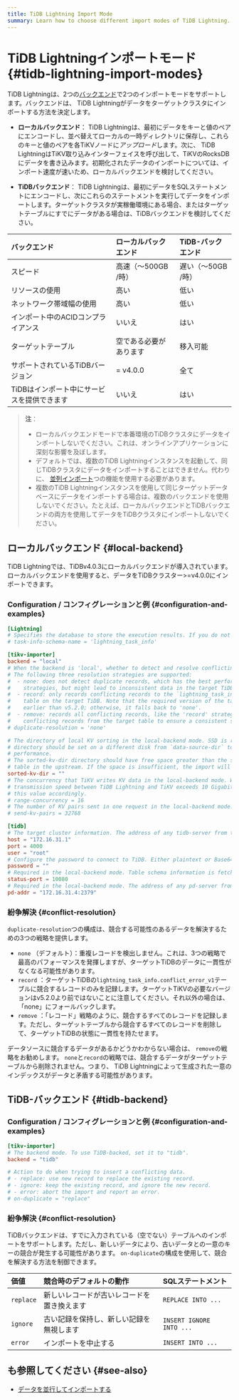```yaml
---
title: TiDB Lightning Import Mode
summary: Learn how to choose different import modes of TiDB Lightning.
---
```


# TiDB Lightningインポートモード {#tidb-lightning-import-modes}

TiDB Lightningは、2つの[バックエンド](/tidb-lightning/tidb-lightning-glossary.md#back-end)で2つのインポートモードをサポートします。バックエンドは、 TiDB Lightningがデータをターゲットクラスタにインポートする方法を決定します。

-   **ローカルバックエンド**： TiDB Lightningは、最初にデータをキーと値のペアにエンコードし、並べ替えてローカルの一時ディレクトリに保存し、これらのキーと値のペアを各TiKVノードに*アップロード*します。次に、 TiDB LightningはTiKV取り込みインターフェイスを呼び出して、TiKVのRocksDBにデータを書き込みます。初期化されたデータのインポートについては、インポート速度が速いため、ローカルバックエンドを検討してください。

-   **TiDBバックエンド**： TiDB Lightningは、最初にデータをSQLステートメントにエンコードし、次にこれらのステートメントを実行してデータをインポートします。ターゲットクラスタが実稼働環境にある場合、またはターゲットテーブルにすでにデータがある場合は、TiDBバックエンドを検討してください。

| バックエンド                  | ローカルバックエンド    | TiDB-バックエンド  |
| :---------------------- | :------------ | :----------- |
| スピード                    | 高速（〜500GB /時） | 遅い（〜50GB /時） |
| リソースの使用                 | 高い            | 低い           |
| ネットワーク帯域幅の使用            | 高い            | 低い           |
| インポート中のACIDコンプライアンス     | いいえ           | はい           |
| ターゲットテーブル               | 空である必要があります   | 移入可能         |
| サポートされているTiDBバージョン      | = v4.0.0      | 全て           |
| TiDBはインポート中にサービスを提供できます | いいえ           | はい           |

> **注**：
>
> -   ローカルバックエンドモードで本番環境のTiDBクラスタにデータをインポートしないでください。これは、オンラインアプリケーションに深刻な影響を及ぼします。
> -   デフォルトでは、複数のTiDB Lightningインスタンスを起動して、同じTiDBクラスタにデータをインポートすることはできません。代わりに、 [並列インポート](/tidb-lightning/tidb-lightning-distributed-import.md)つの機能を使用する必要があります。
> -   複数のTiDB Lightningインスタンスを使用して同じターゲットデータベースにデータをインポートする場合は、複数のバックエンドを使用しないでください。たとえば、ローカルバックエンドとTiDBバックエンドの両方を使用してデータをTiDBクラスタにインポートしないでください。

## ローカルバックエンド {#local-backend}

TiDB Lightningでは、TiDBv4.0.3にローカルバックエンドが導入されています。ローカルバックエンドを使用すると、データをTiDBクラスター&gt;=v4.0.0にインポートできます。

### Configuration / コンフィグレーションと例 {#configuration-and-examples}

```toml
[Lightning]
# Specifies the database to store the execution results. If you do not want to create this schema, set this value to an empty string.
# task-info-schema-name = 'lightning_task_info'

[tikv-importer]
backend = "local"
# When the backend is 'local', whether to detect and resolve conflicting records (unique key conflict).
# The following three resolution strategies are supported:
#  - none: does not detect duplicate records, which has the best performance in the three
#    strategies, but might lead to inconsistent data in the target TiDB.
#  - record: only records conflicting records to the `lightning_task_info.conflict_error_v1`
#    table on the target TiDB. Note that the required version of the target TiKV is not
#    earlier than v5.2.0; otherwise, it falls back to 'none'.
#  - remove: records all conflicting records, like the 'record' strategy. But it removes all
#    conflicting records from the target table to ensure a consistent state in the target TiDB.
# duplicate-resolution = 'none'

# The directory of local KV sorting in the local-backend mode. SSD is recommended, and the
# directory should be set on a different disk from `data-source-dir` to improve import
# performance.
# The sorted-kv-dir directory should have free space greater than the size of the largest
# table in the upstream. If the space is insufficient, the import will fail.
sorted-kv-dir = ""
# The concurrency that TiKV writes KV data in the local-backend mode. When the network
# transmission speed between TiDB Lightning and TiKV exceeds 10 Gigabit, you can increase
# this value accordingly.
# range-concurrency = 16
# The number of KV pairs sent in one request in the local-backend mode.
# send-kv-pairs = 32768

[tidb]
# The target cluster information. The address of any tidb-server from the cluster.
host = "172.16.31.1"
port = 4000
user = "root"
# Configure the password to connect to TiDB. Either plaintext or Base64 encoded.
password = ""
# Required in the local-backend mode. Table schema information is fetched from TiDB via this status-port.
status-port = 10080
# Required in the local-backend mode. The address of any pd-server from the cluster.
pd-addr = "172.16.31.4:2379"
```

### 紛争解決 {#conflict-resolution}

`duplicate-resolution`つの構成は、競合する可能性のあるデータを解決するための3つの戦略を提供します。

-   `none` （デフォルト）：重複レコードを検出しません。これは、3つの戦略で最高のパフォーマンスを発揮しますが、ターゲットTiDBのデータに一貫性がなくなる可能性があります。
-   `record` ：ターゲットTiDBの`lightning_task_info.conflict_error_v1`テーブルに競合するレコードのみを記録します。ターゲットTiKVの必要なバージョンはv5.2.0より前ではないことに注意してください。それ以外の場合は、「none」にフォールバックします。
-   `remove` ：「レコード」戦略のように、競合するすべてのレコードを記録します。ただし、ターゲットテーブルから競合するすべてのレコードを削除して、ターゲットTiDBの状態に一貫性を持たせます。

データソースに競合するデータがあるかどうかわからない場合は、 `remove`の戦略をお勧めします。 `none`と`record`の戦略では、競合するデータがターゲットテーブルから削除されません。つまり、 TiDB Lightningによって生成された一意のインデックスがデータと矛盾する可能性があります。

## TiDB-バックエンド {#tidb-backend}

### Configuration / コンフィグレーションと例 {#configuration-and-examples}

```toml
[tikv-importer]
# The backend mode. To use TiDB-backed, set it to "tidb".
backend = "tidb"

# Action to do when trying to insert a conflicting data.
# - replace: use new record to replace the existing record.
# - ignore: keep the existing record, and ignore the new record.
# - error: abort the import and report an error.
# on-duplicate = "replace"
```

### 紛争解決 {#conflict-resolution}

TiDBバックエンドは、すでに入力されている（空でない）テーブルへのインポートをサポートします。ただし、新しいデータにより、古いデータとの一意のキーの競合が発生する可能性があります。 `on-duplicate`の構成を使用して、競合を解決する方法を制御できます。

| 価値        | 競合時のデフォルトの動作          | SQLステートメント               |
| :-------- | :-------------------- | :----------------------- |
| `replace` | 新しいレコードが古いレコードを置き換えます | `REPLACE INTO ...`       |
| `ignore`  | 古い記録を保持し、新しい記録を無視します  | `INSERT IGNORE INTO ...` |
| `error`   | インポートを中止する            | `INSERT INTO ...`        |

## も参照してください {#see-also}

-   [データを並行してインポートする](/tidb-lightning/tidb-lightning-distributed-import.md)
